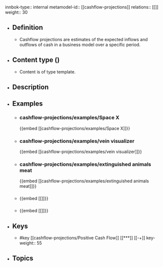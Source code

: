 innbok-type:: internal
metamodel-id:: [[cashflow-projections]]
relations:: [[]]
weight:: 30

- ## Definition
  - Cashflow projections are estimates of the expected inflows and outflows of cash in a business model over a specific period.
- ## Content type ()
  - Content is of type template.
  
- ## Description
- ## Examples
  - ### cashflow-projections/examples/Space X
    {{embed [[cashflow-projections/examples/Space X]]}}
  - ### cashflow-projections/examples/vein visualizer
    {{embed [[cashflow-projections/examples/vein visualizer]]}}
  - ### cashflow-projections/examples/extinguished animals meat
    {{embed [[cashflow-projections/examples/extinguished animals meat]]}}
  - ### 
    {{embed [[]]}}
  - ### 
    {{embed [[]]}}
  
- ## Keys
  - #key [[cashflow-projections/Positive Cash Flow]] [[***]] [[-+]]
    key-weight:: 55
- ## Topics
  

